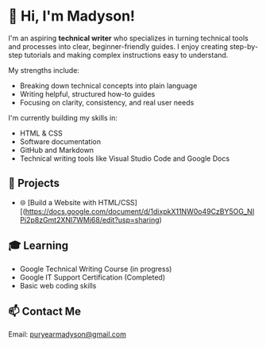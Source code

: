 # 👋 Hi, I'm Madyson!
I'm an aspiring **technical writer** who specializes in turning technical tools and processes into clear, beginner-friendly guides. I enjoy creating step-by-step tutorials and making complex instructions easy to understand.

My strengths include:
- Breaking down technical concepts into plain language
- Writing helpful, structured how-to guides
- Focusing on clarity, consistency, and real user needs

I'm currently building my skills in:
- HTML & CSS
- Software documentation
- GitHub and Markdown
- Technical writing tools like Visual Studio Code and Google Docs


## 🧠 Projects
- 🌐 [Build a Website with HTML/CSS][(https://docs.google.com/document/d/1dixpkX11NW0o49CzBY5OG_NIPi2p8zGmt2XNI7WMj68/edit?usp=sharing)

## 🎓 Learning
- Google Technical Writing Course (in progress)
- Google IT Support Certification (Completed)
- Basic web coding skills

## 📫 Contact Me
Email: puryearmadyson@gmail.com 
